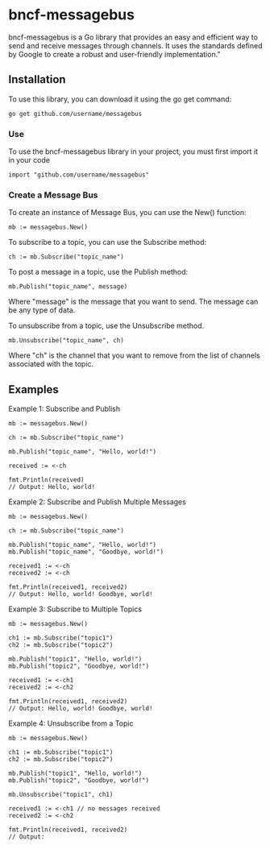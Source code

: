 # bncf-messagebus

bncf-messagebus is a Go library that provides an easy and efficient way to send and receive messages through channels. It uses the standards defined by Google to create a robust and user-friendly implementation."

## Installation

To use this library, you can download it using the go get command:

```
go get github.com/username/messagebus
```

### Use

To use the bncf-messagebus library in your project, you must first import it in your code

```
import "github.com/username/messagebus"
```

### Create a Message Bus

To create an instance of Message Bus, you can use the New() function:

```
mb := messagebus.New()
```

To subscribe to a topic, you can use the Subscribe method:

```
ch := mb.Subscribe("topic_name")
```

To post a message in a topic, use the Publish method:

```
mb.Publish("topic_name", message)
```
Where "message" is the message that you want to send. The message can be any type of data.

To unsubscribe from a topic, use the Unsubscribe method.

```
mb.Unsubscribe("topic_name", ch)
```
Where "ch" is the channel that you want to remove from the list of channels associated with the topic.

## Examples

Example 1: Subscribe and Publish

```
mb := messagebus.New()

ch := mb.Subscribe("topic_name")

mb.Publish("topic_name", "Hello, world!")

received := <-ch

fmt.Println(received)
// Output: Hello, world!
```

Example 2: Subscribe and Publish Multiple Messages

```
mb := messagebus.New()

ch := mb.Subscribe("topic_name")

mb.Publish("topic_name", "Hello, world!")
mb.Publish("topic_name", "Goodbye, world!")

received1 := <-ch
received2 := <-ch

fmt.Println(received1, received2)
// Output: Hello, world! Goodbye, world!
```

Example 3: Subscribe to Multiple Topics

```
mb := messagebus.New()

ch1 := mb.Subscribe("topic1")
ch2 := mb.Subscribe("topic2")

mb.Publish("topic1", "Hello, world!")
mb.Publish("topic2", "Goodbye, world!")

received1 := <-ch1
received2 := <-ch2

fmt.Println(received1, received2)
// Output: Hello, world! Goodbye, world!
```

Example 4: Unsubscribe from a Topic

```
mb := messagebus.New()

ch1 := mb.Subscribe("topic1")
ch2 := mb.Subscribe("topic2")

mb.Publish("topic1", "Hello, world!")
mb.Publish("topic2", "Goodbye, world!")

mb.Unsubscribe("topic1", ch1)

received1 := <-ch1 // no messages received
received2 := <-ch2

fmt.Println(received1, received2)
// Output:
```